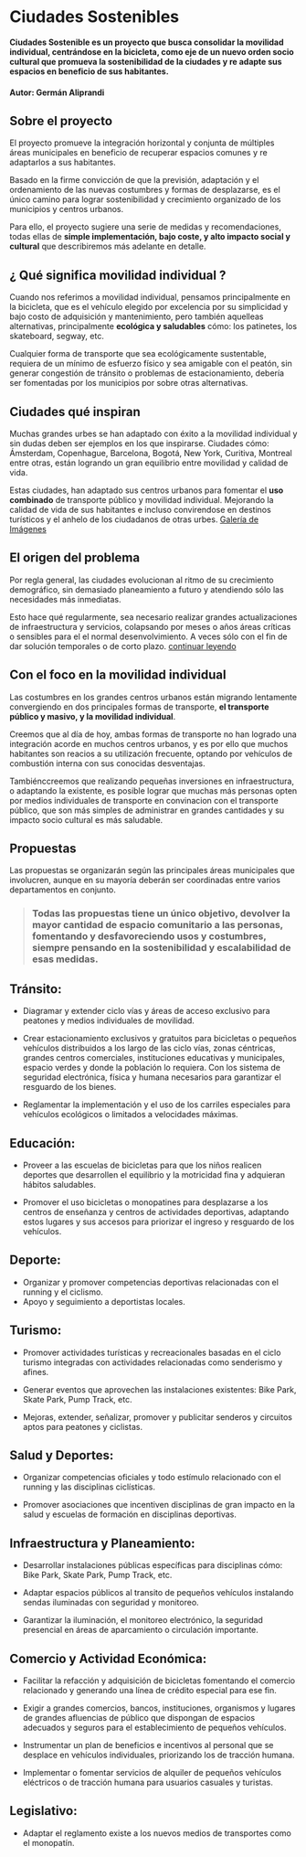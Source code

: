 # Ciudades Sostenibles

**Ciudades Sostenible es un proyecto que busca consolidar la movilidad individual, centrándose en la bicicleta, como eje de un nuevo orden socio cultural que promueva la sostenibilidad de la ciudades y re adapte sus espacios en beneficio de sus habitantes.**

#### Autor: Germán Aliprandi

## Sobre el proyecto

El proyecto promueve la integración horizontal y conjunta de múltiples áreas municipales en beneficio de recuperar espacios comunes y re adaptarlos a sus habitantes.

Basado en la firme convicción de que la previsión, adaptación y el ordenamiento de las nuevas costumbres y formas de desplazarse, es el único camino para lograr sostenibilidad y crecimiento organizado de los municipios y centros urbanos.

Para ello, el proyecto sugiere una serie de medidas y recomendaciones, todas ellas de **simple implementación, bajo coste, y alto impacto social y cultural** que describiremos más adelante en detalle.

## ¿ Qué significa movilidad individual ?
Cuando nos referimos a movilidad individual, pensamos principalmente en la bicicleta, que es el vehículo elegido por excelencia por su simplicidad y bajo costo de adquisición y mantenimiento, pero también aquelleas alternativas, principalmente **ecológica y saludables** cómo: los patinetes, los skateboard, segway, etc.

Cualquier forma de transporte que sea ecológicamente sustentable, requiera de un mínimo de esfuerzo físico y sea amigable con el peatón, sin generar congestión de tránsito o problemas de estacionamiento, debería ser fomentadas por los municipios por sobre otras alternativas.

## Ciudades qué inspiran
Muchas grandes urbes se han adaptado con éxito a la movilidad individual y sin dudas deben ser ejemplos en los que inspirarse. Ciudades cómo: Ámsterdam, Copenhague, Barcelona, Bogotá, New York, Curitiva, Montreal entre otras, están logrando un gran equilibrio entre movilidad y calidad de vida. 

Estas ciudades, han adaptado sus centros urbanos para fomentar el **uso combinado** de transporte público y movilidad individual. Mejorando la calidad de vida de sus habitantes e incluso convirendose en destinos turísticos y el anhelo de los ciudadanos de otras urbes.
[Galería de Imágenes](post/cuidades_que_inspiran.md)

## El origen del problema
Por regla general, las ciudades evolucionan al ritmo de su crecimiento demográfico, sin demasiado planeamiento a futuro y atendiendo sólo las necesidades más inmediatas.

Esto hace qué regularmente, sea necesario realizar grandes actualizaciones de infraestructura y servicios, colapsando por meses o años áreas críticas o sensibles para el el normal desenvolvimiento. A veces sólo con el fin de dar solución temporales o de corto plazo.
[continuar leyendo](post/el_origen_del_problema.md)

## Con el foco en la movilidad individual
Las costumbres en los grandes centros urbanos están migrando lentamente convergiendo en dos principales formas de transporte, **el transporte público y masivo, y la movilidad individual**.

Creemos que al día de hoy, ambas formas de transporte no han logrado una integración acorde en muchos centros urbanos, y es por ello que muchos habitantes son reacios a su utilización frecuente, optando por vehículos de combustión interna con sus conocidas desventajas.

Tambiénccreemos que realizando pequeñas inversiones en infraestructura, o adaptando la existente, es posible lograr que muchas más personas opten por medios individuales de transporte en convinacion con el transporte público, que son más simples de administrar en grandes cantidades y su impacto socio cultural es más saludable.

## Propuestas
Las propuestas se organizarán según las principales áreas municipales que involucren, aunque en su mayoría deberán ser coordinadas entre varios departamentos en conjunto.

>### Todas las propuestas tiene un único objetivo, devolver la mayor cantidad de espacio comunitario a las personas, fomentando y desfavoreciendo usos y costumbres, siempre pensando en la sostenibilidad y escalabilidad de esas medidas.

## Tránsito:
- Diagramar y extender ciclo vías y áreas de acceso exclusivo para peatones y medios individuales de movilidad.

- Crear estacionamiento exclusivos y gratuitos para bicicletas o pequeños vehículos distribuidos a los largo de las ciclo vías, zonas céntricas, grandes centros comerciales, instituciones educativas y municipales, espacio verdes y donde la población lo requiera. Con los sistema de seguridad electrónica, física y humana necesarios para garantizar el resguardo de los bienes.

- Reglamentar la implementación y el uso de los carriles especiales para vehículos ecológicos o limitados a velocidades máximas.
 
## Educación:
- Proveer a las escuelas de bicicletas para que los niños realicen deportes que desarrollen el equilibrio y la motricidad fina y adquieran hábitos saludables.

- Promover el uso bicicletas o monopatines para desplazarse a los centros de enseñanza y centros de actividades deportivas, adaptando estos lugares y sus accesos para priorizar el ingreso y resguardo de los vehículos. 
 
## Deporte:
- Organizar y promover competencias deportivas relacionadas con el running y el ciclismo.
- Apoyo y seguimiento a deportistas locales.
 
## Turismo:
- Promover actividades turísticas y recreacionales basadas en el ciclo turismo integradas con actividades relacionadas como senderismo y afines.

- Generar eventos que aprovechen las instalaciones existentes: Bike Park, Skate Park, Pump Track, etc.

- Mejoras, extender, señalizar, promover y publicitar senderos y circuitos aptos para peatones y ciclistas. 
 
## Salud y Deportes:
- Organizar competencias oficiales y todo estímulo relacionado con el running y las disciplinas ciclísticas.

- Promover asociaciones que incentiven disciplinas de gran impacto en la salud y escuelas de formación en disciplinas deportivas.  
 
## Infraestructura y Planeamiento:
- Desarrollar instalaciones públicas específicas para disciplinas cómo: Bike Park, Skate Park, Pump Track, etc.
  
- Adaptar espacios públicos al transito de pequeños vehículos instalando sendas iluminadas con seguridad y monitoreo.

- Garantizar la iluminación, el monitoreo electrónico, la seguridad presencial en áreas de aparcamiento o circulación importante.
 
## Comercio y Actividad Económica:
- Facilitar la refacción y adquisición de bicicletas fomentando el comercio relacionado y generando una línea de crédito especial para ese fin.

- Exigir a grandes comercios, bancos, instituciones, organismos y lugares de grandes afluencias de público que dispongan de espacios adecuados y seguros para el establecimiento de pequeños vehículos.

- Instrumentar un plan de beneficios e incentivos al personal que se desplace en vehículos individuales, priorizando los de tracción humana.

- Implementar o fomentar servicios de alquiler de pequeños vehículos eléctricos o de tracción humana para usuarios casuales y turistas. 
 
## Legislativo:
- Adaptar el reglamento existe a los nuevos medios de transportes como el monopatín.
